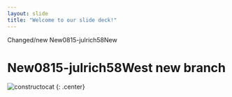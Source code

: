 ```yaml
---
layout: slide
title: "Welcome to our slide deck!"
---
```

Changed/new New0815-julrich58New


New0815-julrich58West new branch
=======
![constructocat](https://octodex.github.com/images/constructocat2.jpg)
{: .center}
